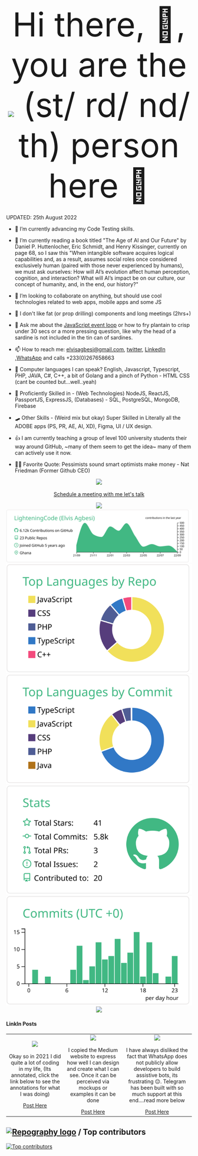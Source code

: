 <center>
<span style="font-size: 90px"> 
  Hi there, 👋, you are the
  <img src="https://profile-counter.glitch.me/LighteningCode/count.svg" />
  (st/ rd/ nd/ th) person here 🙂
</span> 
</center>

### 


UPDATED: 25th August 2022

- 🔭 I’m currently advancing my Code Testing skills.

- 🌱 I’m currently reading a book titled "The Age of AI and Our Future" by  Daniel P. Huttenlocher, Eric Schmidt, and Henry Kissinger, currently on page 68, so I saw this "When intangible software acquires logical capabilities and, as a result, assumes social roles once considered exclusively human (paired with those never experienced by humans), we must ask ourselves: How will AI’s evolution affect human perception, cognition, and interaction? What will AI’s impact be on our culture, our concept of humanity, and, in the end, our history?" 

- 👯 I’m looking to collaborate on anything, but should use cool technologies related to web apps, mobile apps and some JS 

- 🤔 I don't like fat (or prop drilling) components and long meetings (2hrs+) 

- 💬 Ask me about the <a href="https://youtu.be/8aGhZQkoFbQ">JavaScript event loop</a>  or how to fry plantain to crisp under 30 secs or a more pressing question, like why the head of a sardine is not included in the tin can of sardines.

- 📫 How to reach me: elvisagbesi@gmail.com, [twitter](https://twitter.com/ben__elvis), [LinkedIn](https://www.linkedin.com/in/elvis-agbesi-81b615171/) ,[WhatsApp](https://wa.me/+233267658663) and calls +233(0)267658663 

- 🦾 Computer languages I can speak? English, Javascript, Typescript, PHP, JAVA, C#, C++, a bit of Golang and a pinch of Python - HTML CSS (cant be counted but...well..yeah)

- 🌌 Proficiently Skilled in - (Web Technologies) NodeJS, ReactJS, PassportJS, ExpressJS, (Databases) - SQL, PostgreSQL, MongoDB, Firebase

- 🛹 Other Skills - (Weird mix but okay) Super Skilled in Literally all the ADOBE apps (PS, PR, AE, AI, XD), Figma, UI / UX design.

- 👍 I am currently teaching a group of level 100 university students their way around GitHub, ~many of them seem to get the idea~ many of them can actively use it now.

- 🐱‍👤 Favorite Quote: Pessimists sound smart optimists make money - Nat Friedman (Former Github CEO)

<div align="center">
  
  <picture>
  <source media="(prefers-color-scheme: dark)" srcset="http://github-readme-streak-stats.herokuapp.com?user=LighteningCode&theme=midnight-purple&hide_border=true">
 <img src="http://github-readme-streak-stats.herokuapp.com?user=LighteningCode&theme=vue&hide_border=true" />
</picture>

<div>
  <a href="https://calendly.com/elvisagbesi/meeting-with-elvis">
    <p>Schedule a meeting with me let's talk</p>
  <img width="150px" src="https://careers.calendly.com/media/b33hplzq/untitled-1600-x-300-px-new.png?anchor=center&mode=crop&width=1200&height=630&mode=crop&quality=75" />
</a>
  </div>
  
   <picture>
  <source media="(prefers-color-scheme: dark)" srcset="https://raw.githubusercontent.com/LighteningCode/summary-cards/master/profile-summary-card-output/tokyonight/0-profile-details.svg">
 <img src="https://raw.githubusercontent.com/LighteningCode/summary-cards/master/profile-summary-card-output/vue/0-profile-details.svg" />
</picture>

 <picture>
  <source media="(prefers-color-scheme: dark)" srcset="https://raw.githubusercontent.com/LighteningCode/summary-cards/master/profile-summary-card-output/tokyonight/1-repos-per-language.svg">
 <img src="https://raw.githubusercontent.com/LighteningCode/summary-cards/master/profile-summary-card-output/vue/1-repos-per-language.svg" />
</picture>

 <picture>
  <source media="(prefers-color-scheme: dark)" srcset="https://raw.githubusercontent.com/LighteningCode/summary-cards/master/profile-summary-card-output/tokyonight/2-most-commit-language.svg">
 <img src="https://raw.githubusercontent.com/LighteningCode/summary-cards/master/profile-summary-card-output/vue/2-most-commit-language.svg" />
</picture>
  

   <picture>
  <source media="(prefers-color-scheme: dark)" srcset="https://raw.githubusercontent.com/LighteningCode/summary-cards/master/profile-summary-card-output/tokyonight/3-stats.svg">
 <img src="https://raw.githubusercontent.com/LighteningCode/summary-cards/master/profile-summary-card-output/vue/3-stats.svg" />
</picture>

   <picture>
  <source media="(prefers-color-scheme: dark)" srcset="https://raw.githubusercontent.com/LighteningCode/summary-cards/master/profile-summary-card-output/tokyonight/4-productive-time.svg">
 <img src="https://raw.githubusercontent.com/LighteningCode/summary-cards/master/profile-summary-card-output/vue/4-productive-time.svg" />
</picture>

<a href="https://spotify-github-profile.vercel.app/api/view?uid=31ugqngbwfo7jn73yqjx4unxbaem&redirect=true">
   <picture>
  <source media="(prefers-color-scheme: dark)" srcset="https://spotify-github-profile.vercel.app/api/view?uid=31ugqngbwfo7jn73yqjx4unxbaem&cover_image=true&theme=default&bar_color=53b14f&bar_color_cover=true">
 <img src="https://spotify-github-profile.vercel.app/api/view?uid=31ugqngbwfo7jn73yqjx4unxbaem&cover_image=true&theme=default&bar_color=53b14f&bar_color_cover=true" />
</picture>
</a>

  
</div>


#### LinkIn Posts
<table>
  <tr>
    <td align="center" colspan="1">
      <center>
    <img height="150px"  src="https://media-exp1.licdn.com/dms/image/sync/C4E27AQGT5-TdEnu5lg/articleshare-shrink_800/0/1650735192507?e=2147483647&v=beta&t=adZLH7cxcNvDRQ-YT5KiTRjRs5nI0z5n-kkk7dA-_fM" />
      <p>Okay so in 2021 I did quite a lot of coding in my life, (Its annotated, click the link below to see the annotations for what I was doing)</p>
      <a href="https://www.linkedin.com/posts/elvis-agbesi-81b615171_lighteningcodes-2021-github-skyline-activity-6922515329336131584-X-TA?utm_source=linkedin_share&utm_medium=member_desktop_web">Post Here</a>
        </center>
    </td>
     <td align="center" colspan="1">
       <center>
    <img height="150px" src="https://media-exp1.licdn.com/dms/image/C4D22AQFrqnlHsYQBQw/feedshare-shrink_800/0/1649336733588?e=2147483647&v=beta&t=8AKS83hnSezh8yukVZLbGaHfAyVUaqno3ABtEglQLZQ" />
      <p>I copied the Medium website to express how well I can design and create what I can see. Once it can be perceived via mockups or examples it can be done</p>
      <a href="https://www.linkedin.com/posts/elvis-agbesi-81b615171_github-opensource-design-activity-6917819662894260225-6FV1?utm_source=linkedin_share&utm_medium=member_desktop_web">Post Here</a>
         </center>
    </td>
     <td align="center"  colspan="1">
    <img height="150px" src="https://media-exp1.licdn.com/dms/image/C4D22AQGtBg8LB4DBMA/feedshare-shrink_800/0/1648143838293?e=2147483647&v=beta&t=aibWhxYpQ0rK6dwPKyasPK9F5uR1U5nmE5Hi1tKlS28" />
      <p>I have always disliked the fact that WhatsApp does not publicly allow developers to build assistive bots, its frustrating 😔. Telegram has been built with so much support at this end....read more below</p>
      <a href="https://www.linkedin.com/posts/elvis-agbesi-81b615171_community-python-learning-activity-6912816302571020288--cbr?utm_source=linkedin_share&utm_medium=member_desktop_web">Post Here</a>
    </td>
    
  </tr>
  </table>
  
  
  
## [![Repography logo](https://images.repography.com/logo.svg)](https://repography.com) / Top contributors
[![Top contributors](https://images.repography.com/28568708/LighteningCode/LighteningCode/top-contributors/5f58e269a7e9faa9724bfb4e342d6a1a_table.svg)](https://github.com/LighteningCode/LighteningCode/graphs/contributors)




